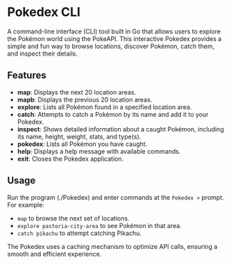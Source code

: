 # Pokedex CLI

A command-line interface (CLI) tool built in Go that allows users to explore the Pokémon world using the PokeAPI. This interactive Pokedex provides a simple and fun way to browse locations, discover Pokémon, catch them, and inspect their details.

## Features

- **map**: Displays the next 20 location areas.
- **mapb**: Displays the previous 20 location areas.
- **explore**: Lists all Pokémon found in a specified location area.
- **catch**: Attempts to catch a Pokémon by its name and add it to your Pokedex.
- **inspect**: Shows detailed information about a caught Pokémon, including its name, height, weight, stats, and type(s).
- **pokedex**: Lists all Pokémon you have caught.
- **help**: Displays a help message with available commands.
- **exit**: Closes the Pokedex application.

## Usage

Run the program (./Pokedex) and enter commands at the `Pokedex >` prompt. For example:

- `map` to browse the next set of locations.
- `explore pastoria-city-area` to see Pokémon in that area.
- `catch pikachu` to attempt catching Pikachu.

The Pokedex uses a caching mechanism to optimize API calls, ensuring a smooth and efficient experience.